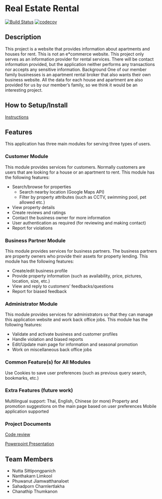 # Real Estate Rental

[![Build Status](https://travis-ci.com/ZEZAY/real-estate-rental.svg?branch=master)](https://travis-ci.com/ZEZAY/real-estate-rental)
[![codecov](https://codecov.io/gh/ZEZAY/real-estate-rental/branch/master/graph/badge.svg?token=B95SVY9XSW)](https://codecov.io/gh/ZEZAY/real-estate-rental)

## Description

This project is a website that provides information about apartments and houses for rent. This is not an e\*commerce website. This project only serves as an information provider for rental services. There will be contact information provided, but the application neither performs any transactions nor accepts any sensitive information.
Background
One of our member family businesses is an apartment rental broker that also wants their own business website. All the data for each house and apartment are also provided for us by our member’s family, so we think it would be an interesting project.

## How to Setup/Install

[Instructions](instructions.md)

## Features

This application has three main modules for serving three types of users.

### Customer Module

This module provides services for customers. Normally customers are users that are looking for a house or an apartment to rent.
This module has the following features:

- Search/browse for properties
  - Search nearby location (Google Maps API)
  - Filter by property attributes (such as CCTV, swimming pool, pet allowed etc.)
- View property details
- Create reviews and ratings
- Contact the business owner for more information
- User authentication as required (for reviewing and making contact)
- Report for violations

### Business Partner Module

This module provides services for business partners. The business partners are property owners who provide their assets for property lending. This module has the following features:

- Create/edit business profile
- Provide property information (such as availability, price, pictures, location, size, etc.)
- View and reply to customers’ feedbacks/questions
- Report for biased feedback

### Administrator Module

This module provides services for administrators so that they can manage this application website and work back office jobs. This module has the following features:

- Validate and activate business and customer profiles
- Handle violation and biased reports
- Edit/Update main page for information and seasonal promotion
- Work on miscellaneous back office jobs

### Common Feature(s) for All Modules

Use Cookies to save user preferences (such as previous query search, bookmarks, etc.)

### Extra Features (future work)

Multilingual support: Thai, English, Chinese (or more)
Property and promotion suggestions on the main page based on user preferences
Mobile application supported

### Project Documents

[Code review](https://docs.google.com/document/d/1plSBYDK-mYTJ-u1JY7BV-esmCcP8XGtpmY4gUwgzB0g/edit?usp=sharing)

[Powerpoint Presentation](https://drive.google.com/file/d/13NBsvKzU62JuGDwS2yay6_AuN9auu3hg/view?usp=sharing)

## Team Members

- Nutta Sittipongpanich
- Nanthakarn Limkool
- Phuwanut Jiamwatthanaloet
- Sahadporn Charnlertlakha
- Chanathip Thumkanon
